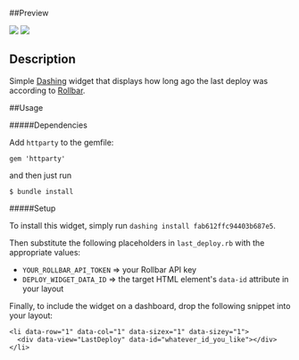 ##Preview

![](http://i.imgur.com/Tsc3Uc1.png)
![](http://i.imgur.com/y71VPgi.png)

## Description

Simple [Dashing](http://shopify.github.com/dashing) widget that displays how long ago the last deploy was according to [Rollbar](https://rollbar.com/).

##Usage

#####Dependencies

Add `httparty` to the gemfile:
```
gem 'httparty'
```
and then just run
```
$ bundle install
```

#####Setup

To install this widget, simply run `dashing install fab612ffc94403b687e5`.

Then substitute the following placeholders in `last_deploy.rb` with the appropriate values:

- `YOUR_ROLLBAR_API_TOKEN` => your Rollbar API key
- `DEPLOY_WIDGET_DATA_ID` => the target HTML element's `data-id` attribute in your layout

Finally, to include the widget on a dashboard, drop the following snippet into your layout:

    <li data-row="1" data-col="1" data-sizex="1" data-sizey="1">
      <div data-view="LastDeploy" data-id="whatever_id_you_like"></div>
    </li>